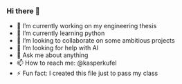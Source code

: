 ### Hi there 👋


- 🔭 I’m currently working on my engineering thesis
- 🌱 I’m currently learning python
- 👯 I’m looking to collaborate on some ambitious projects
- 🤔 I’m looking for help with AI
- 💬 Ask me about anything
- 📫 How to reach me: @kasperkufel
- ⚡ Fun fact: I created this file just to pass my class
